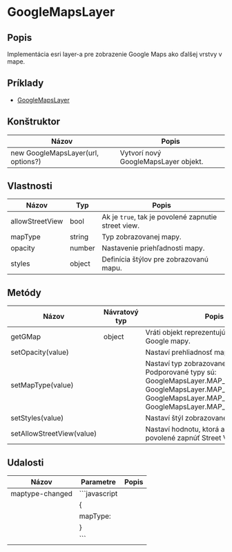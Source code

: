 # GoogleMapsLayer

## Popis
Implementácia esri layer-a pre zobrazenie Google Maps ako ďalšej vrstvy v mape.

## Príklady
* [GoogleMapsLayer](https://github.com/xxxmatko/xDev.Gis/blob/master/Examples/GoogleMapsLayer.html)

## Konštruktor
Názov								| Popis
----------------------------------- | ---------------------------------------------------------------------------------------------------------------------
new GoogleMapsLayer(url, options?)	| Vytvorí nový GoogleMapsLayer objekt.

## Vlastnosti
Názov				| Typ 		| Popis
------------------- | ---------	| ---------------------------------------------------------------------------------------------------------------------
allowStreetView		| bool		| Ak je ```true```, tak je povolené zapnutie street view.
mapType				| string	| Typ zobrazovanej mapy.
opacity				| number	| Nastavenie priehľadnosti mapy.
styles				| object 	| Definícia štýlov pre zobrazovanú mapu.

## Metódy
Názov						| Návratový typ	| Popis
--------------------------- | -------------	| ---------------------------------------------------------------------------------------------------------------------
getGMap						| object		| Vráti objekt reprezentujúci inštanciu Google mapy.
setOpacity(value)			| 				| Nastaví prehliadnosť mapy.
setMapType(value)			|				| Nastaví typ zobrazovanej mapy. Podporované typy sú: GoogleMapsLayer.MAP_TYPE_SATELLITE, GoogleMapsLayer.MAP_TYPE_HYBRID, GoogleMapsLayer.MAP_TYPE_ROADMAP, GoogleMapsLayer.MAP_TYPE_TERRAIN.
setStyles(value)			| 				| Nastaví štýl zobrazovanej mapy.
setAllowStreetView(value)	|				| Nastaví hodnotu, ktorá ak je ```true```, tak je povolené zapnúť Street View.

## Udalosti
Názov				| Parametre					| Popis
------------------- | -------------------------	| ---------------------------------------------------------------------------------------------------------------------
maptype-changed		| ```javascript				|
					|	{						|
        			|		mapType: <string>	|
      				|	}						|
      				| ```						|

